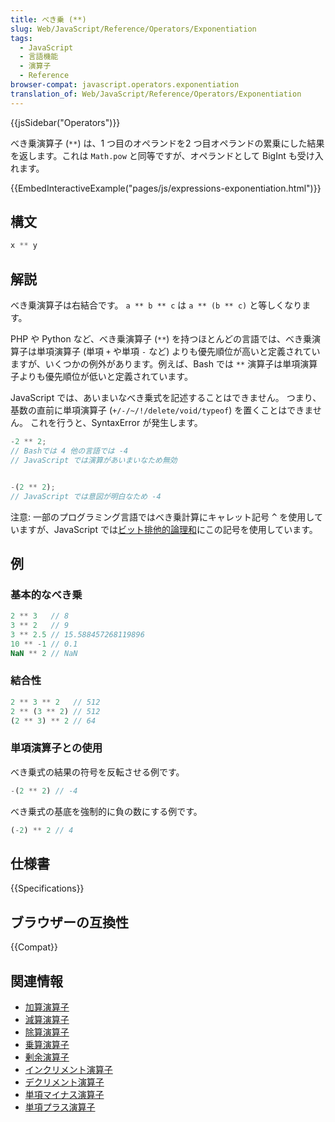 ```yaml
---
title: べき乗 (**)
slug: Web/JavaScript/Reference/Operators/Exponentiation
tags:
  - JavaScript
  - 言語機能
  - 演算子
  - Reference
browser-compat: javascript.operators.exponentiation
translation_of: Web/JavaScript/Reference/Operators/Exponentiation
---
```

{{jsSidebar("Operators")}}

べき乗演算子 (`**`) は、1 つ目のオペランドを2 つ目オペランドの累乗にした結果を返します。これは `Math.pow` と同等ですが、オペランドとして BigInt も受け入れます。

{{EmbedInteractiveExample("pages/js/expressions-exponentiation.html")}}

## 構文

```js
x ** y
```

## 解説

べき乗演算子は右結合です。 `a ** b ** c` は `a ** (b ** c)` と等しくなります。

PHP や Python など、べき乗演算子 (`**`) を持つほとんどの言語では、べき乗演算子は単項演算子 (単項 `+` や単項 `-` など) よりも優先順位が高いと定義されていますが、いくつかの例外があります。例えば、Bash では `**` 演算子は単項演算子よりも優先順位が低いと定義されています。

JavaScript では、あいまいなべき乗式を記述することはできません。 つまり、基数の直前に単項演算子 (`+/-/~/!/delete/void/typeof`) を置くことはできません。 これを行うと、SyntaxError が発生します。

```js
-2 ** 2;
// Bashでは 4 他の言語では -4
// JavaScript では演算があいまいなため無効


-(2 ** 2);
// JavaScript では意図が明白なため -4
```

注意: 一部のプログラミング言語ではべき乗計算にキャレット記号 <kbd>^</kbd> を使用していますが、JavaScript では[ビット排他的論理和](/ja/docs/Web/JavaScript/Reference/Operators/Bitwise_XOR)にこの記号を使用しています。

## 例

### 基本的なべき乗

```js
2 ** 3   // 8
3 ** 2   // 9
3 ** 2.5 // 15.588457268119896
10 ** -1 // 0.1
NaN ** 2 // NaN
```

### 結合性

```js
2 ** 3 ** 2   // 512
2 ** (3 ** 2) // 512
(2 ** 3) ** 2 // 64
```

### 単項演算子との使用

べき乗式の結果の符号を反転させる例です。

```js
-(2 ** 2) // -4
```

べき乗式の基底を強制的に負の数にする例です。

```js
(-2) ** 2 // 4
```

## 仕様書

{{Specifications}}

## ブラウザーの互換性

{{Compat}}

## 関連情報

- [加算演算子](/ja/docs/Web/JavaScript/Reference/Operators/Addition)
- [減算演算子](/ja/docs/Web/JavaScript/Reference/Operators/Subtraction)
- [除算演算子](/ja/docs/Web/JavaScript/Reference/Operators/Division)
- [乗算演算子](/ja/docs/Web/JavaScript/Reference/Operators/Multiplication)
- [剰余演算子](/ja/docs/Web/JavaScript/Reference/Operators/Remainder)
- [インクリメント演算子](/ja/docs/Web/JavaScript/Reference/Operators/Increment)
- [デクリメント演算子](/ja/docs/Web/JavaScript/Reference/Operators/Decrement)
- [単項マイナス演算子](/ja/docs/Web/JavaScript/Reference/Operators/Unary_negation)
- [単項プラス演算子](/ja/docs/Web/JavaScript/Reference/Operators/Unary_plus)
